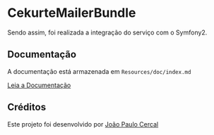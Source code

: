 CekurteMailerBundle
=============



Sendo assim, foi realizada a integração do serviço com o Symfony2.

Documentação
-------------

A documentação está armazenada em `Resources/doc/index.md`

[Leia a Documentação](https://github.com/CekurteSistemas/CekurteMailerBundle/blob/master/Resources/doc/index.md)

Créditos
-------------
Este projeto foi desenvolvido por [João Paulo Cercal](http://sistemas.cekurte.com "João Paulo Cercal")